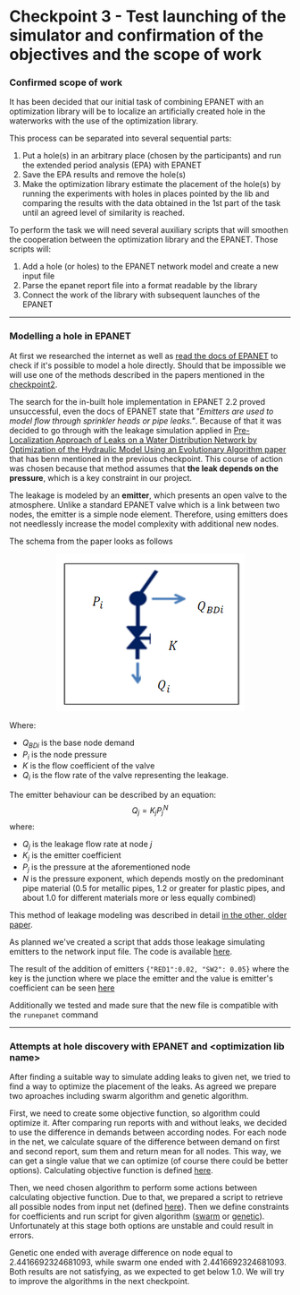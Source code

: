 # Checkpoint 3 - Test launching of the simulator and confirmation of the objectives and the scope of work

### Confirmed scope of work

It has been decided that our initial task of combining EPANET with an optimization library will be to localize an artificially created hole in the waterworks
with the use of the optimization library.

This process can be separated into several sequential parts:
1. Put a hole(s) in an arbitrary place (chosen by the participants) and run the extended period analysis (EPA) with EPANET
2. Save the EPA results and remove the hole(s)
3. Make the optimization library estimate the placement of the hole(s) by running the experiments with holes in places pointed by the lib and comparing the results with the data obtained in the 1st part of the task until an agreed level of similarity is reached.

To perform the task we will need several auxiliary scripts that will smoothen the cooperation between the optimization library and the EPANET. Those scripts will:
1. Add a hole (or holes) to the EPANET network model and create a new input file
2. Parse the epanet report file into a format readable by the library 
3. Connect the work of the library with subsequent launches of the EPANET
____
### Modelling a hole in EPANET

At first we researched the internet as well as [read the docs of EPANET](https://epanet22.readthedocs.io/en/latest/2_quickstart.html) to check if it's possible to model a hole directly. Should that be impossible we will use one of the methods described in the papers mentioned in the [checkpoint2](checkpoint2.md).

The search for the in-built hole implementation in EPANET 2.2 proved unsuccessful, even the docs of EPANET state that *"Emitters are used to model flow through sprinkler heads or pipe leaks."*. Because of that it was decided to go through with the leakage simulation applied in [Pre-Localization Approach of Leaks on a Water Distribution Network by Optimization of the Hydraulic Model Using an Evolutionary Algorithm paper](https://www.researchgate.net/publication/326823790_Pre-Localization_Approach_of_Leaks_on_a_Water_Distribution_Network_by_Optimization_of_the_Hydraulic_Model_Using_an_Evolutionary_Algorithm#pf2) that has benn mentioned in the previous checkpoint.
This course of action was chosen because that method assumes that **the leak depends on the pressure**, which is a key constraint in our project.

The leakage is modeled by an **emitter**, which presents an open valve to the atmosphere. Unlike a standard
EPANET valve which is a link between two nodes, the emitter is a simple node element.
Therefore, using emitters does not needlessly increase the model complexity with additional
new nodes. 

The schema from the paper looks as follows

<p align="center">
    <img alt="valve modeling the leakage"  src="images/valve_modeling_leakage.png"/>
</p>

Where:
* $Q_{BDi}$ is the base node demand
* $P_{i}$ is the node pressure
* $K$ is the flow coefficient of the valve
* $Q_{i}$ is the flow rate of the valve representing the leakage.

The emitter behaviour can be described by an equation:
$$Q_{j} = K_{j}P_{j}^N$$
where:
* $Q_{j}$ is the leakage flow rate at node *j*
* $K_{j}$ is the emitter coefficient
* $P_{j}$ is the pressure at the aforementioned node
* $N$ is the pressure exponent, which depends mostly on the predominant pipe material (0.5 for metallic pipes, 1.2 or greater for plastic
pipes, and about 1.0 for different materials more or less equally combined)

This method of leakage modeling was described in detail [in the other, older paper](https://typeset.io/pdf/including-leakage-in-network-models-an-application-to-464k8qzkp6.pdf).

As planned we've created a script that adds those leakage simulating emitters to the network input file. The code is available [here](scripts/add_leaks.py).

The result of the addition of emitters ```{"RED1":0.02, "SW2": 0.05}``` where the key is the junction where we place the emitter and the value is emitter's coefficient can be seen [here](../knowledge_sources/real_life_network_data/add_emitters_test.inp)

Additionally we tested and made sure that the new file is compatible with the `runepanet` command

____
### Attempts at hole discovery with EPANET and \<optimization lib name>

After finding a suitable way to simulate adding leaks to given net, we tried to find a way to optimize the placement of the leaks. As agreed we prepare two aproaches including swarm algorithm and genetic algorithm.

First, we need to create some objective function, so algorithm could optimize it. After comparing run reports with and without leaks, we decided to use the difference in demands between according nodes. For each node in the net, we calculate square of the difference between demand on first and second report, sum them and return mean for all nodes. This way, we can get a single value that we can optimize (of course there could be better options). Calculating objective function is defined [here](scripts/compare_reports.py).

Then, we need chosen algorithm to perform some actions between calculating objective function. Due to that, we prepared a script to retrieve all possible nodes from input net (defined [here](scripts/parse_nodes.py)). Then we define constraints for coefficients and run script for given algorithm ([swarm](scripts/swarm.py) or [genetic](scripts/genetic.py)). Unfortunately at this stage both options are unstable and could result in errors.

Genetic one ended with average difference on node equal to 2.4416692324681093, while swarm one ended with 2.4416692324681093. Both results are not satisfying, as we expected to get below 1.0. We will try to improve the algorithms in the next checkpoint.
